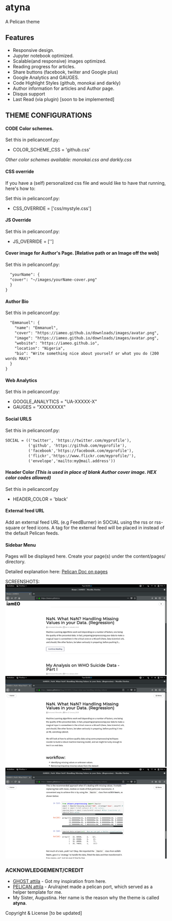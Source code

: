 # atyna
A Pelican theme

## Features
- Responsive design.
- Jupyter notebook optimized.
- Scalable(and responsive) images optimized.
- Reading progress for articles.
- Share buttons (facebook, twiiter and Google plus)
- Google Analytics and GAUGES.
- Code Highlight Styles (github, monokai and darkly)
- Author information for articles and Author page.
- Disqus support 
- Last Read (via plugin) [soon to be implemented]


## THEME CONFIGURATIONS

#### CODE Color schemes.

Set this in pelicanconf.py:
* COLOR_SCHEME_CSS = 'github.css' 

*Other color schemes available: monokai.css and darkly.css*

#### CSS override
If you have a (self) personalized css file and would like to have that running, here's how to:

Set this in pelicanconf.py:
* CSS_OVERRIDE = ['css/mystyle.css']

#### JS Override
Set this in pelicanconf.py:
* JS_OVERRIDE = ['']

#### Cover image for Author's Page. [Relative path or an Image off the web]
Set this in pelicanconf.py:

``` AUTHORS_BIO = {
  "yourName": {
  "cover": "~/images/yourName-cover.png"
  }
}
```

#### Author Bio
Set this in pelicanconf.py:

```AUTHORS_BIO = {
  "Emmanuel": {
    "name": "Emmanuel",
    "cover": "https://iameo.github.io/downloads/images/avatar.png",
    "image": "https://iameo.github.io/downloads/images/avatar.png",
    "website": "https://iameo.github.io",
    "location": "Nigeria",
    "bio": "Write something nice about yourself or what you do (200 words MAX)"
  }
}
```

#### Web Analytics
Set this in pelicanconf.py:

* GOOGLE_ANALYTICS = "UA-XXXXX-X"
* GAUGES = "XXXXXXXX"

#### Social URLS
Set this in pelicanconf.py:
```
SOCIAL = (('twitter', 'https://twitter.com/myprofile'),
          ('github', 'https://github.com/myprofile'),
          ('facebook','https://facebook.com/myprofile'),
          ('flickr','https://www.flickr.com/myprofile/'),
          ('envelope','mailto:my@mail.address'))
```

#### Header Color *(This is used in place of blank Author cover image. HEX color codes allowed)*
Set this in pelicanconf.py

* HEADER_COLOR = 'black'


#### External feed URL

Add an external feed URL (e.g FeedBurner) in SOCIAL using the rss or rss-square or feed icons. A <link> tag for the external feed will be placed in <head> instead of the default Pelican feeds.


#### Sidebar Menu
Pages will be displayed here. Create your page(s) under the content/pages/ directory.

Detailed explanation here: [Pelican Doc on pages](https://docs.getpelican.com/en/3.6.3/content.html)


SCREENSHOTS:
![atyna home](https://github.com/iameo/atyna/blob/master/static/images/atyna-home-1.png)
![atyna article 1](https://github.com/iameo/atyna/blob/master/static/images/atyna-article-1.png)
![atyna article 2](https://github.com/iameo/atyna/blob/master/static/images/atyna-article-2.png)


### ACKNOWLEDGEMENT/CREDIT
- [GHOST attila](https://attila.zutrinken.com/) - Got my inspiration from here.
- [PELICAN attila](https://github.com/arulrajnet/attila-demo) - Arulrajnet made a pelican port, which served as a helper template for me.
- My Sister, Augustina. Her name is the reason why the theme is called __atyna__.


Copyright & License
[to be updated]

